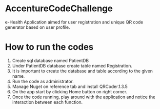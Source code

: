 # AccentureCodeChallenge
e-Health Application aimed for user registration and unique QR code generator based on user profile.

# How to run the codes
1. Create sql database named PatientDB
2. Under PatientDB database create table named Registration.
3. It is important to create the database and table according to the given name.
4. Run the code as administrator. 
5. Manage Nuget on reference tab and install QRCoder.1.3.5  
6. On the app start by clicking Home button on right corner.
7. Once the code running, play around with the application and notice the interaction between each function.
